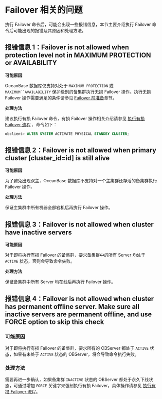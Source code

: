 Failover 相关的问题 
===================================

执行 Failover 命令后，可能会出现一些报错信息，本节主要介绍执行 Failover 命令后可能出现的报错及其原因和处理方法。

报错信息 1：Failover is not allowed when protection level not in MAXIMUM PROTECTION or AVAILABILITY 
-------------------------------------------------------------------------------------------------------------------

**可能原因** 

OceanBase 数据库仅支持对处于 `MAXIMUM PROTECTION` 或 `MAXIMUM``AVAILABILITY` 保护级别的备集群执行无损 Failover 操作。执行无损 Failover 操作需要满足的条件请参见 [Failover 前准备](../7.role-switch-3/4.run-a-failover-command-from-the-command-line-1/1.prepare-for-failover-1.md)章节。

**处理方法** 

建议执行有损 Failover 命令，有损 Failover 操作相关介绍请参见 [执行有损 Failover 流程](../7.role-switch-3/4.run-a-failover-command-from-the-command-line-1/5.perform-a-lossy-failover-process.md) ，命令如下：

```sql
obclient> ALTER SYSTEM ACTIVATE PHYSICAL STANDBY CLUSTER;
```



报错信息 2：Failover is not allowed when primary cluster \[cluster_id=id\] is still alive 
---------------------------------------------------------------------------------------------------------

**可能原因** 

为了避免出现双主，OceanBase 数据库不支持对一个主集群还存活的备集群执行 Failover 操作。

**处理方法** 

保证主集群中所有机器全部宕机后再执行 Failover 操作。

报错信息 3：Failover is not allowed when cluster have inactive servers 
--------------------------------------------------------------------------------------

**可能原因** 

对于即将执行有损 Failover 的备集群，要求备集群中的所有 Server 均处于 `ACTIVE` 状态，否则会导致命令失败。

**处理方法** 

保证备集群中所有 Server 均在线后再执行 Failover 操作。

报错信息 4：Failover is not allowed when cluster has permanent offline server. Make sure all inactive servers are permanent offline, and use FORCE option to skip this check 
--------------------------------------------------------------------------------------------------------------------------------------------------------------------------------------------

### 可能原因 

对于即将执行有损 Failover 的备集群，要求所有的 OBServer 都处于 `ACTIVE` 状态，如果有未处于 `ACTIVE` 状态的 OBServer，将会导致命令执行失败。

### 处理方法 

需要再进一步确认，如果备集群 `INACTIVE` 状态的 OBServer 都处于永久下线状态，可通过增加 `FORCE` 关键字来强制执行有损 Failover，具体操作请参见 [执行有损 Failover 流程](../7.role-switch-3/4.run-a-failover-command-from-the-command-line-1/5.perform-a-lossy-failover-process.md)。
